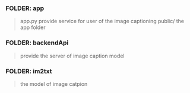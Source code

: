 ### FOLDER: app


> app.py provide service for user of the image captioning
> public/ the app folder

### FOLDER: backendApi


> provide the server of image caption model

### FOLDER: im2txt


> the model of image catpion
